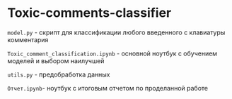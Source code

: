 # Toxic-comments-classifier

`model.py` - скрипт для классификации любого введенного с клавиатуры комментария

`Toxic_comment_classification.ipynb` - основной ноутбук с обучением моделей и выбором наилучшей

`utils.py` - предобработка данных

`Отчет.ipynb`- ноутбук с итоговым отчетом по проделанной работе

